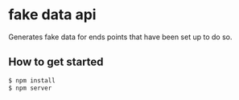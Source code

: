 # fake data api

Generates fake data for ends points that have been set up to do so.

## How to get started

```sh
$ npm install
$ npm server
```
